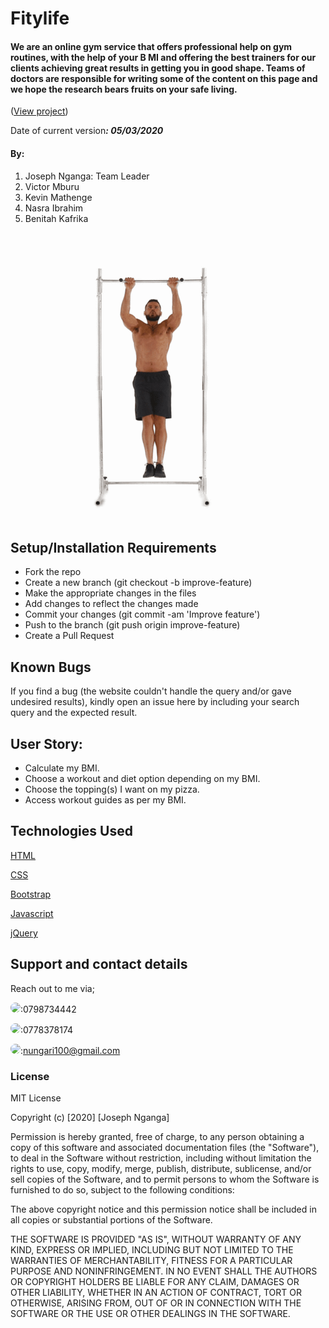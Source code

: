 # Fitylife


#### We are an online gym service that offers professional help on gym routines, with the help of your B MI and offering the best trainers for our clients achieving great results in getting you in good shape. Teams of doctors are responsible for writing some of the content on this page and we hope the research bears fruits on your safe living.
(<a href="">View project</a>)

 Date of current version<strong>*: 05/03/2020*</strong>
#### By:
1. Joseph Nganga: Team Leader
2. Victor Mburu
3. Kevin Mathenge
4. Nasra Ibrahim
5. Benitah Kafrika


<img src="./img/pullups.gif" width="" >

## Setup/Installation Requirements
* Fork the repo
* Create a new branch (git checkout -b improve-feature)
* Make the appropriate changes in the files
* Add changes to reflect the changes made
* Commit your changes (git commit -am 'Improve feature')
* Push to the branch (git push origin improve-feature)
* Create a Pull Request

## Known Bugs
If you find a bug (the website couldn't handle the query and/or gave undesired results), kindly open an issue here by including your search query and the expected result.

## User Story:
* Calculate my BMI.
* Choose a workout and diet option depending on my BMI.
* Choose the topping(s) I want on my pizza.
* Access workout guides as per my BMI.

## Technologies Used
<a href="https://www.w3schools.com/">HTML</a> 

<a href="https://css-tricks.com/">CSS</a> 

<a href="https://getbootstrap.com/">Bootstrap</a>

<a href="https://www.w3schools.com/">Javascript</a>

<a href="https://www.w3schools.com/">jQuery</a>
## Support and contact details
Reach out to me via;

<img src="https://bit.ly/2H4L6UZ" width="109" style="border-radius:50%;">:0798734442

<img src="https://bit.ly/383xk0Z" width="109" style="border-radius:50%;">:0778378174
 
 <img src="https://bit.ly/2Smueyp" width="109" style="border-radius:50%;">:nungari100@gmail.com
### License
MIT License

Copyright (c) [2020] [Joseph Nganga]

Permission is hereby granted, free of charge, to any person obtaining a copy
of this software and associated documentation files (the "Software"), to deal
in the Software without restriction, including without limitation the rights
to use, copy, modify, merge, publish, distribute, sublicense, and/or sell
copies of the Software, and to permit persons to whom the Software is
furnished to do so, subject to the following conditions:

The above copyright notice and this permission notice shall be included in all
copies or substantial portions of the Software.

THE SOFTWARE IS PROVIDED "AS IS", WITHOUT WARRANTY OF ANY KIND, EXPRESS OR
IMPLIED, INCLUDING BUT NOT LIMITED TO THE WARRANTIES OF MERCHANTABILITY,
FITNESS FOR A PARTICULAR PURPOSE AND NONINFRINGEMENT. IN NO EVENT SHALL THE
AUTHORS OR COPYRIGHT HOLDERS BE LIABLE FOR ANY CLAIM, DAMAGES OR OTHER
LIABILITY, WHETHER IN AN ACTION OF CONTRACT, TORT OR OTHERWISE, ARISING FROM,
OUT OF OR IN CONNECTION WITH THE SOFTWARE OR THE USE OR OTHER DEALINGS IN THE
SOFTWARE.
